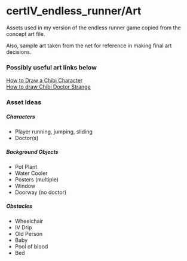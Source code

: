 # certIV_endless_runner/Art

Assets used in my version of the endless runner game copied from the concept art file.

Also, sample art taken from the net for reference in making final art decisions.

### Possibly useful art links below

[How to Draw a Chibi Character](https://easydrawingart.com/how-to-draw-a-chibi-character/)</br>
[How to draw Chibi Doctor Strange](https://www.youtube.com/watch?v=NZauIf8QDDE)

### Asset Ideas

##### Characters
- Player running, jumping, sliding
- Doctor(s)


##### Background Objects
- Pot Plant
- Water Cooler
- Posters (multiple)
- Window
- Doorway (no doctor)

##### Obstacles
- Wheelchair
- IV Drip
- Old Person
- Baby
- Pool of blood
- Bed



